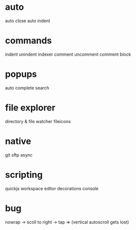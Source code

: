 # auto
auto close
auto indent

# commands
indent
unindent
indexer
comment
uncomment
comment block

# popups
auto complete
search

# file explorer
directory & file watcher
fileicons

# native
git
sftp
async

# scripting
quickjs
workspace
editor
decorations
console

# bug

nowrap -> scoll to right -> tap => (vertical autoscroll gets lost)
